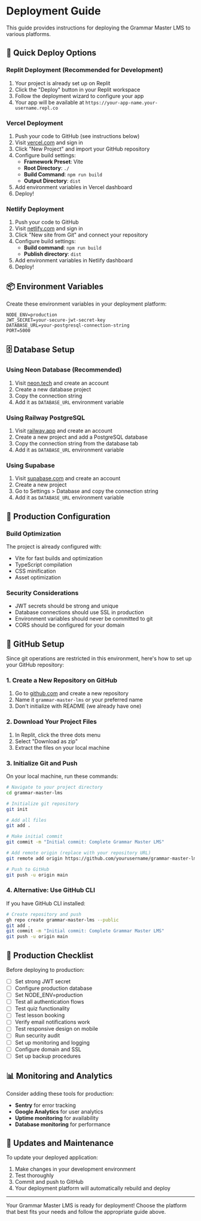 # Deployment Guide

This guide provides instructions for deploying the Grammar Master LMS to various platforms.

## 🚀 Quick Deploy Options

### Replit Deployment (Recommended for Development)
1. Your project is already set up on Replit
2. Click the "Deploy" button in your Replit workspace
3. Follow the deployment wizard to configure your app
4. Your app will be available at `https://your-app-name.your-username.repl.co`

### Vercel Deployment
1. Push your code to GitHub (see instructions below)
2. Visit [vercel.com](https://vercel.com) and sign in
3. Click "New Project" and import your GitHub repository
4. Configure build settings:
   - **Framework Preset**: Vite
   - **Root Directory**: `./`
   - **Build Command**: `npm run build`
   - **Output Directory**: `dist`
5. Add environment variables in Vercel dashboard
6. Deploy!

### Netlify Deployment
1. Push your code to GitHub
2. Visit [netlify.com](https://netlify.com) and sign in
3. Click "New site from Git" and connect your repository
4. Configure build settings:
   - **Build command**: `npm run build`
   - **Publish directory**: `dist`
5. Add environment variables in Netlify dashboard
6. Deploy!

## 📦 Environment Variables

Create these environment variables in your deployment platform:

```env
NODE_ENV=production
JWT_SECRET=your-secure-jwt-secret-key
DATABASE_URL=your-postgresql-connection-string
PORT=5000
```

## 🗄️ Database Setup

### Using Neon Database (Recommended)
1. Visit [neon.tech](https://neon.tech) and create an account
2. Create a new database project
3. Copy the connection string
4. Add it as `DATABASE_URL` environment variable

### Using Railway PostgreSQL
1. Visit [railway.app](https://railway.app) and create an account
2. Create a new project and add a PostgreSQL database
3. Copy the connection string from the database tab
4. Add it as `DATABASE_URL` environment variable

### Using Supabase
1. Visit [supabase.com](https://supabase.com) and create an account
2. Create a new project
3. Go to Settings > Database and copy the connection string
4. Add it as `DATABASE_URL` environment variable

## 🔧 Production Configuration

### Build Optimization
The project is already configured with:
- Vite for fast builds and optimization
- TypeScript compilation
- CSS minification
- Asset optimization

### Security Considerations
- JWT secrets should be strong and unique
- Database connections should use SSL in production
- Environment variables should never be committed to git
- CORS should be configured for your domain

## 📱 GitHub Setup

Since git operations are restricted in this environment, here's how to set up your GitHub repository:

### 1. Create a New Repository on GitHub
1. Go to [github.com](https://github.com) and create a new repository
2. Name it `grammar-master-lms` or your preferred name
3. Don't initialize with README (we already have one)

### 2. Download Your Project Files
1. In Replit, click the three dots menu
2. Select "Download as zip"
3. Extract the files on your local machine

### 3. Initialize Git and Push
On your local machine, run these commands:

```bash
# Navigate to your project directory
cd grammar-master-lms

# Initialize git repository
git init

# Add all files
git add .

# Make initial commit
git commit -m "Initial commit: Complete Grammar Master LMS"

# Add remote origin (replace with your repository URL)
git remote add origin https://github.com/yourusername/grammar-master-lms.git

# Push to GitHub
git push -u origin main
```

### 4. Alternative: Use GitHub CLI
If you have GitHub CLI installed:

```bash
# Create repository and push
gh repo create grammar-master-lms --public
git add .
git commit -m "Initial commit: Complete Grammar Master LMS"
git push -u origin main
```

## 🚀 Production Checklist

Before deploying to production:

- [ ] Set strong JWT secret
- [ ] Configure production database
- [ ] Set NODE_ENV=production
- [ ] Test all authentication flows
- [ ] Test quiz functionality
- [ ] Test lesson booking
- [ ] Verify email notifications work
- [ ] Test responsive design on mobile
- [ ] Run security audit
- [ ] Set up monitoring and logging
- [ ] Configure domain and SSL
- [ ] Set up backup procedures

## 📊 Monitoring and Analytics

Consider adding these tools for production:
- **Sentry** for error tracking
- **Google Analytics** for user analytics
- **Uptime monitoring** for availability
- **Database monitoring** for performance

## 🔄 Updates and Maintenance

To update your deployed application:
1. Make changes in your development environment
2. Test thoroughly
3. Commit and push to GitHub
4. Your deployment platform will automatically rebuild and deploy

---

Your Grammar Master LMS is ready for deployment! Choose the platform that best fits your needs and follow the appropriate guide above.